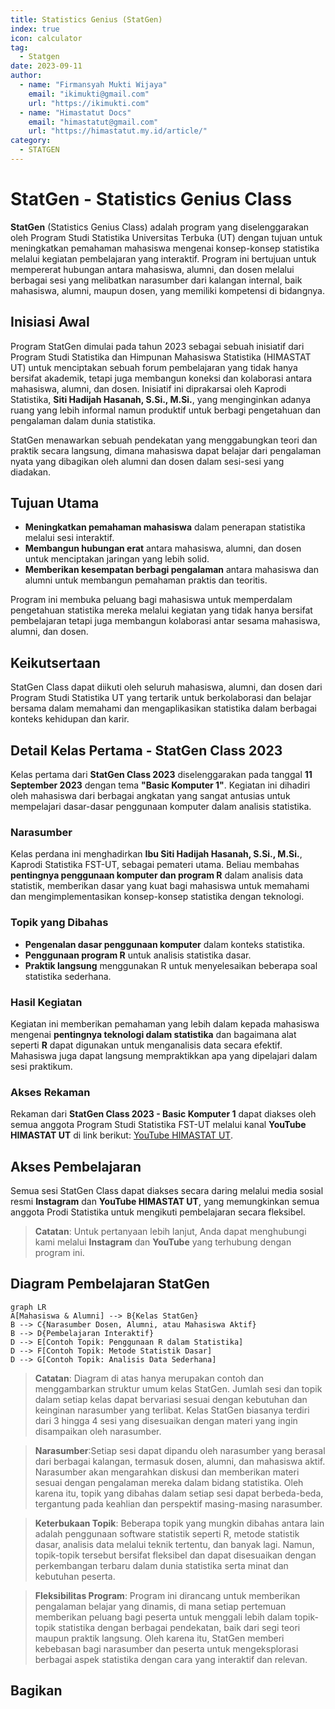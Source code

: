```yaml
--- 
title: Statistics Genius (StatGen)
index: true
icon: calculator
tag:
  - Statgen
date: 2023-09-11
author:
  - name: "Firmansyah Mukti Wijaya"
    email: "ikimukti@gmail.com"
    url: "https://ikimukti.com"
  - name: "Himastatut Docs"
    email: "himastatut@gmail.com"
    url: "https://himastatut.my.id/article/"
category:
  - STATGEN
--- 
```


# StatGen - Statistics Genius Class

**StatGen** (Statistics Genius Class) adalah program yang diselenggarakan oleh Program Studi Statistika Universitas Terbuka (UT) dengan tujuan untuk meningkatkan pemahaman mahasiswa mengenai konsep-konsep statistika melalui kegiatan pembelajaran yang interaktif. Program ini bertujuan untuk mempererat hubungan antara mahasiswa, alumni, dan dosen melalui berbagai sesi yang melibatkan narasumber dari kalangan internal, baik mahasiswa, alumni, maupun dosen, yang memiliki kompetensi di bidangnya.

## Inisiasi Awal
Program StatGen dimulai pada tahun 2023 sebagai sebuah inisiatif dari Program Studi Statistika dan Himpunan Mahasiswa Statistika (HIMASTAT UT) untuk menciptakan sebuah forum pembelajaran yang tidak hanya bersifat akademik, tetapi juga membangun koneksi dan kolaborasi antara mahasiswa, alumni, dan dosen. Inisiatif ini diprakarsai oleh Kaprodi Statistika, **Siti Hadijah Hasanah, S.Si., M.Si.**, yang menginginkan adanya ruang yang lebih informal namun produktif untuk berbagi pengetahuan dan pengalaman dalam dunia statistika.

StatGen menawarkan sebuah pendekatan yang menggabungkan teori dan praktik secara langsung, dimana mahasiswa dapat belajar dari pengalaman nyata yang dibagikan oleh alumni dan dosen dalam sesi-sesi yang diadakan.

## Tujuan Utama
- **Meningkatkan pemahaman mahasiswa** dalam penerapan statistika melalui sesi interaktif.
- **Membangun hubungan erat** antara mahasiswa, alumni, dan dosen untuk menciptakan jaringan yang lebih solid.
- **Memberikan kesempatan berbagi pengalaman** antara mahasiswa dan alumni untuk membangun pemahaman praktis dan teoritis.

Program ini membuka peluang bagi mahasiswa untuk memperdalam pengetahuan statistika mereka melalui kegiatan yang tidak hanya bersifat pembelajaran tetapi juga membangun kolaborasi antar sesama mahasiswa, alumni, dan dosen.

## Keikutsertaan
StatGen Class dapat diikuti oleh seluruh mahasiswa, alumni, dan dosen dari Program Studi Statistika UT yang tertarik untuk berkolaborasi dan belajar bersama dalam memahami dan mengaplikasikan statistika dalam berbagai konteks kehidupan dan karir.

## Detail Kelas Pertama - StatGen Class 2023
Kelas pertama dari **StatGen Class 2023** diselenggarakan pada tanggal **11 September 2023** dengan tema **"Basic Komputer 1"**. Kegiatan ini dihadiri oleh mahasiswa dari berbagai angkatan yang sangat antusias untuk mempelajari dasar-dasar penggunaan komputer dalam analisis statistika.

### Narasumber
Kelas perdana ini menghadirkan **Ibu Siti Hadijah Hasanah, S.Si., M.Si.**, Kaprodi Statistika FST-UT, sebagai pemateri utama. Beliau membahas **pentingnya penggunaan komputer dan program R** dalam analisis data statistik, memberikan dasar yang kuat bagi mahasiswa untuk memahami dan mengimplementasikan konsep-konsep statistika dengan teknologi.

### Topik yang Dibahas
- **Pengenalan dasar penggunaan komputer** dalam konteks statistika.
- **Penggunaan program R** untuk analisis statistika dasar.
- **Praktik langsung** menggunakan R untuk menyelesaikan beberapa soal statistika sederhana.

### Hasil Kegiatan
Kegiatan ini memberikan pemahaman yang lebih dalam kepada mahasiswa mengenai **pentingnya teknologi dalam statistika** dan bagaimana alat seperti **R** dapat digunakan untuk menganalisis data secara efektif. Mahasiswa juga dapat langsung mempraktikkan apa yang dipelajari dalam sesi praktikum.

### Akses Rekaman
Rekaman dari **StatGen Class 2023 - Basic Komputer 1** dapat diakses oleh semua anggota Program Studi Statistika FST-UT melalui kanal **YouTube HIMASTAT UT** di link berikut: [YouTube HIMASTAT UT](https://www.youtube.com/@himastat_ut).

## Akses Pembelajaran
Semua sesi StatGen Class dapat diakses secara daring melalui media sosial resmi **Instagram** dan **YouTube HIMASTAT UT**, yang memungkinkan semua anggota Prodi Statistika untuk mengikuti pembelajaran secara fleksibel.

> **Catatan**: Untuk pertanyaan lebih lanjut, Anda dapat menghubungi kami melalui **Instagram** dan **YouTube** yang terhubung dengan program ini.

## Diagram Pembelajaran StatGen

```mermaid
graph LR
A[Mahasiswa & Alumni] --> B{Kelas StatGen}
B --> C{Narasumber Dosen, Alumni, atau Mahasiswa Aktif}
B --> D{Pembelajaran Interaktif}
D --> E[Contoh Topik: Penggunaan R dalam Statistika]
D --> F[Contoh Topik: Metode Statistik Dasar]
D --> G[Contoh Topik: Analisis Data Sederhana]
```

> **Catatan**: Diagram di atas hanya merupakan contoh dan menggambarkan struktur umum kelas StatGen. Jumlah sesi dan topik dalam setiap kelas dapat bervariasi sesuai dengan kebutuhan dan keinginan narasumber yang terlibat. Kelas StatGen biasanya terdiri dari 3 hingga 4 sesi yang disesuaikan dengan materi yang ingin disampaikan oleh narasumber.

> **Narasumber**:Setiap sesi dapat dipandu oleh narasumber yang berasal dari berbagai kalangan, termasuk dosen, alumni, dan mahasiswa aktif. Narasumber akan mengarahkan diskusi dan memberikan materi sesuai dengan pengalaman mereka dalam bidang statistika. Oleh karena itu, topik yang dibahas dalam setiap sesi dapat berbeda-beda, tergantung pada keahlian dan perspektif masing-masing narasumber.

> **Keterbukaan Topik**: Beberapa topik yang mungkin dibahas antara lain adalah penggunaan software statistik seperti R, metode statistik dasar, analisis data melalui teknik tertentu, dan banyak lagi. Namun, topik-topik tersebut bersifat fleksibel dan dapat disesuaikan dengan perkembangan terbaru dalam dunia statistika serta minat dan kebutuhan peserta.

> **Fleksibilitas Program**: Program ini dirancang untuk memberikan pengalaman belajar yang dinamis, di mana setiap pertemuan memberikan peluang bagi peserta untuk menggali lebih dalam topik-topik statistika dengan berbagai pendekatan, baik dari segi teori maupun praktik langsung. Oleh karena itu, StatGen memberi kebebasan bagi narasumber dan peserta untuk mengeksplorasi berbagai aspek statistika dengan cara yang interaktif dan relevan.

<Catalog />

## Bagikan
<Share colorful />
<GitContributors />
<GitChangelog />
